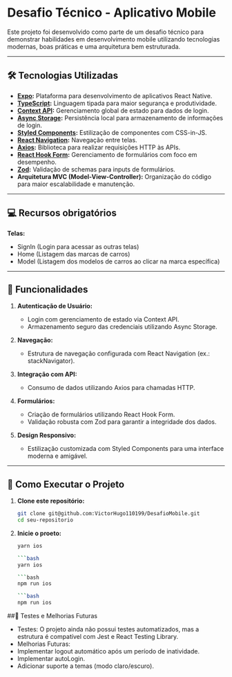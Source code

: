# Desafio Técnico - Aplicativo Mobile

Este projeto foi desenvolvido como parte de um desafio técnico para demonstrar habilidades em desenvolvimento mobile utilizando tecnologias modernas, boas práticas e uma arquitetura bem estruturada.

---

## 🛠️ Tecnologias Utilizadas

- **[Expo](https://expo.dev/):** Plataforma para desenvolvimento de aplicativos React Native.
- **[TypeScript](https://www.typescriptlang.org/):** Linguagem tipada para maior segurança e produtividade.
- **[Context API](https://reactjs.org/docs/context.html):** Gerenciamento global de estado para dados de login.
- **[Async Storage](https://react-native-async-storage.github.io/async-storage/):** Persistência local para armazenamento de informações de login.
- **[Styled Components](https://styled-components.com/):** Estilização de componentes com CSS-in-JS.
- **[React Navigation](https://reactnavigation.org/):** Navegação entre telas.
- **[Axios](https://axios-http.com/):** Biblioteca para realizar requisições HTTP às APIs.
- **[React Hook Form](https://react-hook-form.com/):** Gerenciamento de formulários com foco em desempenho.
- **[Zod](https://zod.dev/):** Validação de schemas para inputs de formulários.
- **Arquitetura MVC (Model-View-Controller):** Organização do código para maior escalabilidade e manutenção.

---

## 💻 Recursos obrigatórios

 **Telas:**
   - SignIn (Login para acessar as outras telas)
   - Home (Listagem das marcas de carros)
   - Model (Listagem dos modelos de carros ao clicar na marca específica)
     
---

## 📱 Funcionalidades

1. **Autenticação de Usuário:**
   - Login com gerenciamento de estado via Context API.
   - Armazenamento seguro das credenciais utilizando Async Storage.

2. **Navegação:**
   - Estrutura de navegação configurada com React Navigation (ex.: stackNavigator).

3. **Integração com API:**
   - Consumo de dados utilizando Axios para chamadas HTTP.

4. **Formulários:**
   - Criação de formulários utilizando React Hook Form.
   - Validação robusta com Zod para garantir a integridade dos dados.

5. **Design Responsivo:**
   - Estilização customizada com Styled Components para uma interface moderna e amigável.

---

## 🚀 Como Executar o Projeto

1. **Clone este repositório:**
   ```bash
   git clone git@github.com:VictorHugo110199/DesafioMobile.git
   cd seu-repositorio
   
2. **Inicie o proeto:**
   ```bash
   yarn ios
   
   ```bash
   yarn ios

   ```bash
   npm run ios

   ```bash
   npm run ios

##🧪 Testes e Melhorias Futuras
- Testes: O projeto ainda não possui testes automatizados, mas a estrutura é compatível com Jest e React Testing Library.
- Melhorias Futuras:
- Implementar logout automático após um período de inatividade.
- Implementar autoLogin.
- Adicionar suporte a temas (modo claro/escuro).
